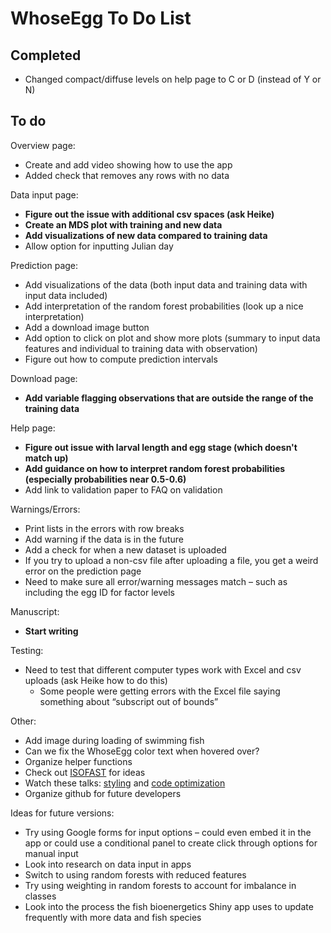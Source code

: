 
# WhoseEgg To Do List

## Completed

- Changed compact/diffuse levels on help page to C or D (instead of Y or N)

## To do

Overview page:

- Create and add video showing how to use the app
- Added check that removes any rows with no data

Data input page:

- **Figure out the issue with additional csv spaces (ask Heike)**
- **Create an MDS plot with training and new data**
- **Add visualizations of new data compared to training data**
- Allow option for inputting Julian day

Prediction page:

- Add visualizations of the data (both input data and training data with input data included)
- Add interpretation of the random forest probabilities (look up a nice interpretation)
- Add a download image button
- Add option to click on plot and show more plots (summary to input data features and individual to training data with observation)
- Figure out how to compute prediction intervals

Download page:

- **Add variable flagging observations that are outside the range of the training data**

Help page:

- **Figure out issue with larval length and egg stage (which doesn't match up)**
- **Add guidance on how to interpret random forest probabilities (especially probabilities near 0.5-0.6)**
- Add link to validation paper to FAQ on validation

Warnings/Errors:

- Print lists in the errors with row breaks
- Add warning if the data is in the future
- Add a check for when a new dataset is uploaded
- If you try to upload a non-csv file after uploading a file, you get a weird error on the prediction page
- Need to make sure all error/warning messages match – such as including the egg ID for factor levels

Manuscript:
  
- **Start writing**

Testing:
  
- Need to test that different computer types work with Excel and csv uploads (ask Heike how to do this)
    - Some people were getting errors with the Excel file saying something about “subscript out of bounds”

Other:
  
- Add image during loading of swimming fish
- Can we fix the WhoseEgg color text when hovered over?
- Organize helper functions
- Check out [ISOFAST](https://analytics.iasoybeans.com/cool-apps/ISOFAST/) for ideas
- Watch these talks: [styling](https://rstudio.com/resources/rstudioconf-2020/styling-shiny-apps-with-sass-and-bootstrap-4/) and [code optimization](https://rstudio.com/resources/webinars/scaling-shiny-apps-with-asynchronous-programming/)
- Organize github for future developers

Ideas for future versions: 

- Try using Google forms for input options – could even embed it in the app or could use a conditional panel to create click through options for manual input
- Look into research on data input in apps
- Switch to using random forests with reduced features
- Try using weighting in random forests to account for imbalance in classes
- Look into the process the fish bioenergetics Shiny app uses to update frequently with more data and fish species